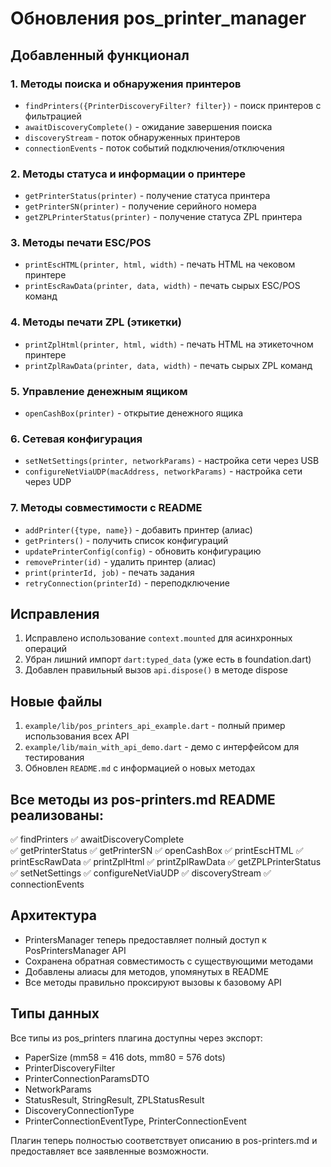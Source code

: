 # Обновления pos_printer_manager

## Добавленный функционал

### 1. Методы поиска и обнаружения принтеров

- `findPrinters({PrinterDiscoveryFilter? filter})` - поиск принтеров с фильтрацией
- `awaitDiscoveryComplete()` - ожидание завершения поиска
- `discoveryStream` - поток обнаруженных принтеров
- `connectionEvents` - поток событий подключения/отключения

### 2. Методы статуса и информации о принтере

- `getPrinterStatus(printer)` - получение статуса принтера
- `getPrinterSN(printer)` - получение серийного номера
- `getZPLPrinterStatus(printer)` - получение статуса ZPL принтера

### 3. Методы печати ESC/POS

- `printEscHTML(printer, html, width)` - печать HTML на чековом принтере
- `printEscRawData(printer, data, width)` - печать сырых ESC/POS команд

### 4. Методы печати ZPL (этикетки)

- `printZplHtml(printer, html, width)` - печать HTML на этикеточном принтере
- `printZplRawData(printer, data, width)` - печать сырых ZPL команд

### 5. Управление денежным ящиком

- `openCashBox(printer)` - открытие денежного ящика

### 6. Сетевая конфигурация

- `setNetSettings(printer, networkParams)` - настройка сети через USB
- `configureNetViaUDP(macAddress, networkParams)` - настройка сети через UDP

### 7. Методы совместимости с README

- `addPrinter({type, name})` - добавить принтер (алиас)
- `getPrinters()` - получить список конфигураций
- `updatePrinterConfig(config)` - обновить конфигурацию
- `removePrinter(id)` - удалить принтер (алиас)
- `print(printerId, job)` - печать задания
- `retryConnection(printerId)` - переподключение

## Исправления

1. Исправлено использование `context.mounted` для асинхронных операций
2. Убран лишний импорт `dart:typed_data` (уже есть в foundation.dart)
3. Добавлен правильный вызов `api.dispose()` в методе dispose

## Новые файлы

1. `example/lib/pos_printers_api_example.dart` - полный пример использования всех API
2. `example/lib/main_with_api_demo.dart` - демо с интерфейсом для тестирования
3. Обновлен `README.md` с информацией о новых методах

## Все методы из pos-printers.md README реализованы:

✅ findPrinters
✅ awaitDiscoveryComplete  
✅ getPrinterStatus
✅ getPrinterSN
✅ openCashBox
✅ printEscHTML
✅ printEscRawData
✅ printZplHtml
✅ printZplRawData
✅ getZPLPrinterStatus
✅ setNetSettings
✅ configureNetViaUDP
✅ discoveryStream
✅ connectionEvents

## Архитектура

- PrintersManager теперь предоставляет полный доступ к PosPrintersManager API
- Сохранена обратная совместимость с существующими методами
- Добавлены алиасы для методов, упомянутых в README
- Все методы правильно проксируют вызовы к базовому API

## Типы данных

Все типы из pos_printers плагина доступны через экспорт:

- PaperSize (mm58 = 416 dots, mm80 = 576 dots)
- PrinterDiscoveryFilter
- PrinterConnectionParamsDTO
- NetworkParams
- StatusResult, StringResult, ZPLStatusResult
- DiscoveryConnectionType
- PrinterConnectionEventType, PrinterConnectionEvent

Плагин теперь полностью соответствует описанию в pos-printers.md и предоставляет все заявленные возможности.
